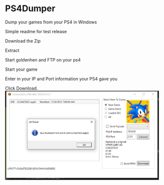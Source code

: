 # PS4Dumper
Dump your games from your PS4 in Windows

Simple readme for test release

Download the Zip

Extract

Start goldenhen and FTP on your ps4

Start your game

Enter in your IP and Port information your PS4 gave you

Click Download.
![Alt text](Capture.PNG)
